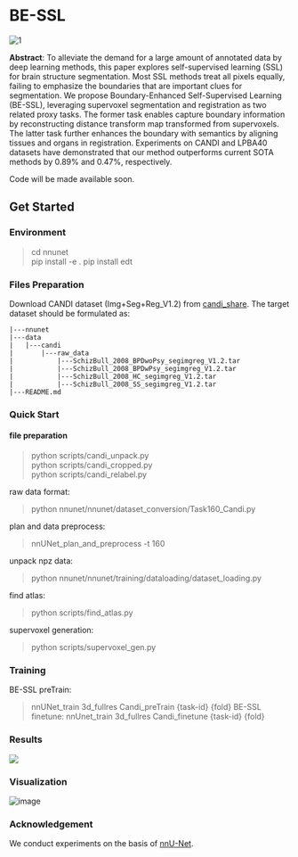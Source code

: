 # BE-SSL

![1](https://user-images.githubusercontent.com/24731236/179522219-2913d410-a50d-4d56-8ce0-dfa1eda17b93.png)


**Abstract**: To alleviate the demand for a large amount of annotated data by deep learning methods, this paper explores self-supervised learning (SSL) for brain structure segmentation. Most SSL methods treat all pixels equally, failing to emphasize the boundaries that are important clues for segmentation. We propose Boundary-Enhanced Self-Supervised Learning (BE-SSL), leveraging supervoxel segmentation and registration as two related proxy tasks. The former task enables capture boundary information by reconstructing distance transform map transformed from supervoxels. The latter task further enhances the boundary with semantics by aligning tissues and organs in registration. Experiments on CANDI and LPBA40 datasets have demonstrated that our method outperforms current SOTA methods by  0.89% and 0.47%, respectively.

Code will be made available soon.

## Get Started

### Environment

> cd nnunet \
> pip install -e .
> pip install edt


### Files Preparation
Download CANDI dataset (Img+Seg+Reg_V1.2) from [candi_share](https://www.nitrc.org/projects/candi_share). The target dataset should be formulated as:

```
|---nnunet 
|---data 
|   |---candi 
|       |---raw_data
|           |---SchizBull_2008_BPDwoPsy_segimgreg_V1.2.tar
|           |---SchizBull_2008_BPDwPsy_segimgreg_V1.2.tar
|           |---SchizBull_2008_HC_segimgreg_V1.2.tar
|           |---SchizBull_2008_SS_segimgreg_V1.2.tar
|---README.md
```

### Quick Start

#### file preparation
> python scripts/candi_unpack.py \
> python scripts/candi_cropped.py \
> python scripts/candi_relabel.py

raw data format:
> python nnunet/nnunet/dataset_conversion/Task160_Candi.py

plan and data preprocess:
> nnUNet_plan_and_preprocess -t 160

unpack npz data:
> python nnunet/nnunet/training/dataloading/dataset_loading.py

find atlas:
> python scripts/find_atlas.py

supervoxel generation:
> python scripts/supervoxel_gen.py

### Training
BE-SSL preTrain:
> nnUNet_train 3d_fullres Candi_preTrain {task-id} {fold}
BE-SSL finetune:
> nnUnet_train 3d_fullres Candi_finetune {task-id} {fold}

### Results
<img src=https://user-images.githubusercontent.com/24731236/200122862-3501aedc-03f8-4dee-816e-461632fe6859.png\>


### Visualization
![image](https://user-images.githubusercontent.com/24731236/200122853-3b4bf124-e0a8-41c5-bb5e-46c65fd41f53.png)


### Acknowledgement
We conduct experiments on the basis of [nnU-Net](https://github.com/MIC-DKFZ/nnUNet).


